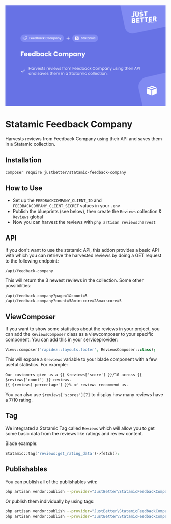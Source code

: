 <a href="https://github.com/justbetter/statamic-feedback-company" title="JustBetter">
    <img src="./art/banner.png" alt="Banner">
</a>

# Statamic Feedback Company

Harvests reviews from Feedback Company using their API and saves them in a Statamic collection.

## Installation

```
composer require justbetter/statamic-feedback-company
```

## How to Use

- Set up the `FEEDBACKCOMPANY_CLIENT_ID` and `FEEDBACKCOMPANY_CLIENT_SECRET` values in your `.env`
- Publish the blueprints (see below), then create the `Reviews` collection & `Reviews` global
- Now you can harvest the reviews with `php artisan reviews:harvest`

## API

If you don't want to use the statamic API, this addon provides a basic API with which you can retrieve the harvested reviews by doing a GET request to the following endpoint:

```
/api/feedback-company
```

This will return the 3 newest reviews in the collection. Some other possibilities:

```
/api/feedback-company?page=1&count=5
/api/feedback-company?count=5&minscore=2&maxscore=5
```

## ViewComposer

If you want to show some statistics about the reviews in your project, you can add the `ReviewsComposer` class as a viewcomposer to your specific component. You can add this in your serviceprovider:

```php
View::composer('rapidez::layouts.footer', ReviewsComposer::class);
```

This will expose a `$reviews` variable to your blade component with a few useful statistics. For example:

```
Our customers give us a {{ $reviews['score'] }}/10 across {{ $reviews['count'] }} reviews.
{{ $reviews['percentage'] }}% of reviews recommend us.
```

You can also use `$reviews['scores'][7]` to display how many reviews have a 7/10 rating.

## Tag

We integrated a Statamic Tag called `Reviews` which will allow you to get some basic data from the reviews like ratings and review content.

Blade example:

```php
Statamic::tag('reviews:get_rating_data')->fetch();
```

## Publishables

You can publish all of the publishables with:

```sh
php artisan vendor:publish --provider="JustBetter\StatamicFeedbackCompany\ServiceProvider"
```

Or publish them individually by using tags:

```sh
php artisan vendor:publish --provider="JustBetter\StatamicFeedbackCompany\ServiceProvider" --tag="blueprints"
php artisan vendor:publish --provider="JustBetter\StatamicFeedbackCompany\ServiceProvider" --tag="config"
```